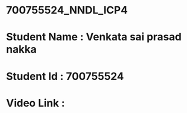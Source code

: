 # 700755524_NNDL_ICP4
# Student Name : Venkata sai prasad nakka
# Student Id : 700755524
# Video Link :
